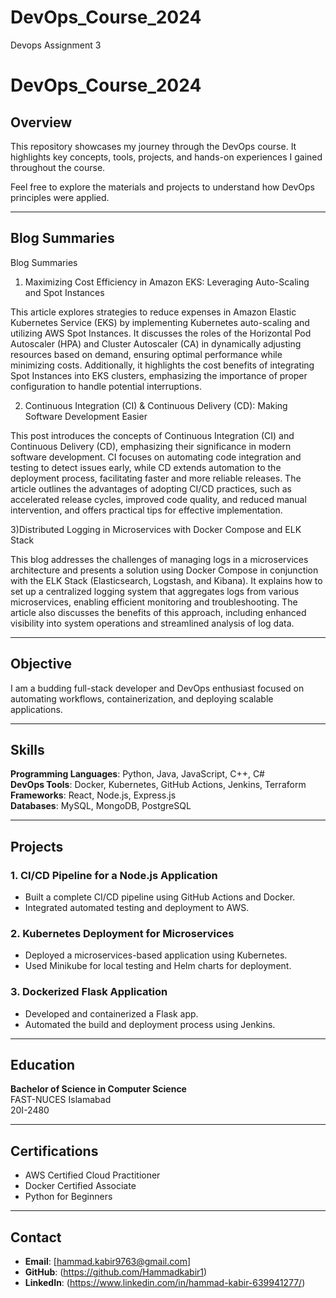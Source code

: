 # DevOps_Course_2024
Devops Assignment 3 
# DevOps_Course_2024

## Overview
This repository showcases my journey through the DevOps course. It highlights key concepts, tools, projects, and hands-on experiences I gained throughout the course.

Feel free to explore the materials and projects to understand how DevOps principles were applied.

---

## Blog Summaries
Blog Summaries

1) Maximizing Cost Efficiency in Amazon EKS: Leveraging Auto-Scaling and Spot Instances

This article explores strategies to reduce expenses in Amazon Elastic Kubernetes Service (EKS) by implementing Kubernetes auto-scaling and utilizing AWS Spot Instances. It discusses the roles of the Horizontal Pod Autoscaler (HPA) and Cluster Autoscaler (CA) in dynamically adjusting resources based on demand, ensuring optimal performance while minimizing costs. Additionally, it highlights the cost benefits of integrating Spot Instances into EKS clusters, emphasizing the importance of proper configuration to handle potential interruptions.

2) Continuous Integration (CI) & Continuous Delivery (CD): Making Software Development Easier

This post introduces the concepts of Continuous Integration (CI) and Continuous Delivery (CD), emphasizing their significance in modern software development. CI focuses on automating code integration and testing to detect issues early, while CD extends automation to the deployment process, facilitating faster and more reliable releases. The article outlines the advantages of adopting CI/CD practices, such as accelerated release cycles, improved code quality, and reduced manual intervention, and offers practical tips for effective implementation.

3)Distributed Logging in Microservices with Docker Compose and ELK Stack

This blog addresses the challenges of managing logs in a microservices architecture and presents a solution using Docker Compose in conjunction with the ELK Stack (Elasticsearch, Logstash, and Kibana). It explains how to set up a centralized logging system that aggregates logs from various microservices, enabling efficient monitoring and troubleshooting. The article also discusses the benefits of this approach, including enhanced visibility into system operations and streamlined analysis of log data.

---

## Objective
I am a budding full-stack developer and DevOps enthusiast focused on automating workflows, containerization, and deploying scalable applications.

---

## Skills
**Programming Languages**: Python, Java, JavaScript, C++, C#  
**DevOps Tools**: Docker, Kubernetes, GitHub Actions, Jenkins, Terraform  
**Frameworks**: React, Node.js, Express.js  
**Databases**: MySQL, MongoDB, PostgreSQL  

---

## Projects
### 1. CI/CD Pipeline for a Node.js Application
- Built a complete CI/CD pipeline using GitHub Actions and Docker.
- Integrated automated testing and deployment to AWS.

### 2. Kubernetes Deployment for Microservices
- Deployed a microservices-based application using Kubernetes.
- Used Minikube for local testing and Helm charts for deployment.

### 3. Dockerized Flask Application
- Developed and containerized a Flask app.
- Automated the build and deployment process using Jenkins.

---

## Education
**Bachelor of Science in Computer Science**  
FAST-NUCES Islamabad  
20I-2480  

---

## Certifications
- AWS Certified Cloud Practitioner
- Docker Certified Associate
- Python for Beginners

---

## Contact
- **Email**: [hammad.kabir9763@gmail.com]  
- **GitHub**: (https://github.com/Hammadkabir1)
- **LinkedIn**: (https://www.linkedin.com/in/hammad-kabir-639941277/)

